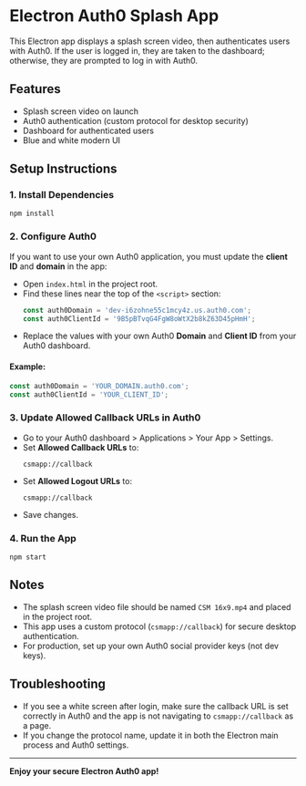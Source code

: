 # Electron Auth0 Splash App

This Electron app displays a splash screen video, then authenticates users with Auth0. If the user is logged in, they are taken to the dashboard; otherwise, they are prompted to log in with Auth0.

## Features
- Splash screen video on launch
- Auth0 authentication (custom protocol for desktop security)
- Dashboard for authenticated users
- Blue and white modern UI

## Setup Instructions

### 1. Install Dependencies
```
npm install
```

### 2. Configure Auth0

If you want to use your own Auth0 application, you must update the **client ID** and **domain** in the app:

- Open `index.html` in the project root.
- Find these lines near the top of the `<script>` section:
  ```js
  const auth0Domain = 'dev-i6zohne55c1mcy4z.us.auth0.com';
  const auth0ClientId = '9B5pBTvqG4FgW8oWtX2b8kZ63D45pHmH';
  ```
- Replace the values with your own Auth0 **Domain** and **Client ID** from your Auth0 dashboard.

#### Example:
```js
const auth0Domain = 'YOUR_DOMAIN.auth0.com';
const auth0ClientId = 'YOUR_CLIENT_ID';
```

### 3. Update Allowed Callback URLs in Auth0
- Go to your Auth0 dashboard > Applications > Your App > Settings.
- Set **Allowed Callback URLs** to:
  ```
  csmapp://callback
  ```
- Set **Allowed Logout URLs** to:
  ```
  csmapp://callback
  ```
- Save changes.

### 4. Run the App
```
npm start
```

## Notes
- The splash screen video file should be named `CSM 16x9.mp4` and placed in the project root.
- This app uses a custom protocol (`csmapp://callback`) for secure desktop authentication.
- For production, set up your own Auth0 social provider keys (not dev keys).

## Troubleshooting
- If you see a white screen after login, make sure the callback URL is set correctly in Auth0 and the app is not navigating to `csmapp://callback` as a page.
- If you change the protocol name, update it in both the Electron main process and Auth0 settings.

---

**Enjoy your secure Electron Auth0 app!** 